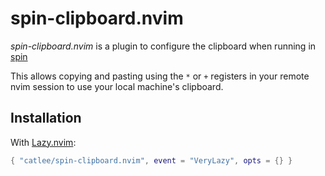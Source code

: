 # spin-clipboard.nvim

_spin-clipboard.nvim_ is a plugin to configure the clipboard when running in [spin](https://shopify.engineering/shopifys-cloud-development-journey)

This allows copying and pasting using the `*` or `+` registers in your remote nvim session to use your local machine's clipboard.

## Installation

With [Lazy.nvim](https://github.com/folke/lazy.nvim/tree/main):

```lua
{ "catlee/spin-clipboard.nvim", event = "VeryLazy", opts = {} }
```
